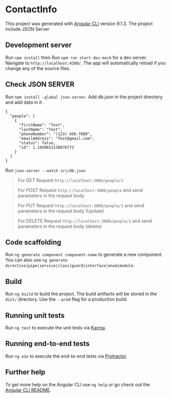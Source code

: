 # ContactInfo

This project was generated with [Angular CLI](https://github.com/angular/angular-cli) version 9.1.3.
The project include JSON Server 

## Development server

Run `npm install` then 
Run `npm run start-dev-mock` for a dev server. Navigate to `http://localhost:4200/`. The app will automatically reload if you change   any of the source files.

## Check JSON SERVER 

Run `npm install -global json-server`. Add  db.json in the project directory and add data in it . 

```
{
  "people": [
    {
      "firstName": "Test",
      "lastName": "Test",
      "phoneNumber": "(123) 456-7889",
      "emailAddress": "Test@gmail.com",
      "status": false,
      "id": 1.1850652130876773
    }
  ]
}
```

Run `json-server --watch src/db.json` 
> For GET Request `http://localhost:3000/people/1`

> For POST Request `http://localhost:3000/people` and send parameters in the request body

> For PUT Request `http://localhost:3000/people/1` and send parameters in the request body (Update)

> For DELETE Request `http://localhost:3000/people/1` and send parameters in the request body (delete)



## Code scaffolding

Run `ng generate component component-name` to generate a new component. You can also use `ng generate directive|pipe|service|class|guard|interface|enum|module`.

## Build

Run `ng build` to build the project. The build artifacts will be stored in the `dist/` directory. Use the `--prod` flag for a production build.

## Running unit tests

Run `ng test` to execute the unit tests via [Karma](https://karma-runner.github.io).

## Running end-to-end tests

Run `ng e2e` to execute the end-to-end tests via [Protractor](http://www.protractortest.org/).

## Further help

To get more help on the Angular CLI use `ng help` or go check out the [Angular CLI README](https://github.com/angular/angular-cli/blob/master/README.md).

